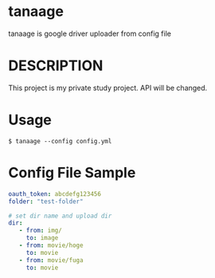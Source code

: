 # tanaage

tanaage is google driver uploader from config file

# DESCRIPTION

This project is my private study project. API will be changed.

# Usage

```
$ tanaage --config config.yml
```

# Config File Sample

```yaml
oauth_token: abcdefg123456
folder: "test-folder"

# set dir name and upload dir
dir:
   - from: img/
     to: image
   - from: movie/hoge
     to: movie
   - from: movie/fuga
     to: movie
```
